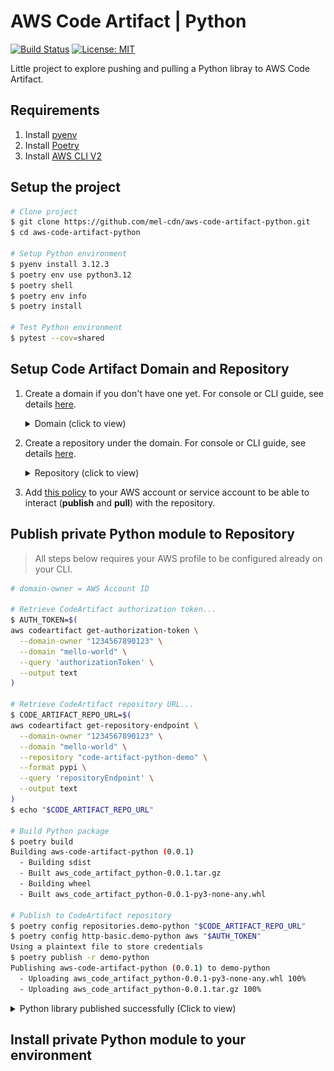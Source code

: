 # AWS Code Artifact | Python

[![Build Status](https://github.com/mel-cdn/azure-fastapi-serverless/actions/workflows/deploy.yml/badge.svg?branch=main)](https://github.com/mel-cdn/azure-fastapi-serverless/actions/workflows/deploy.yml)
[![License: MIT](https://img.shields.io/badge/License-MIT-yellow.svg)](https://opensource.org/licenses/MIT)

Little project to explore pushing and pulling a Python libray to AWS Code Artifact.

## Requirements

1. Install [pyenv](https://github.com/pyenv/pyenv#installation)
2. Install [Poetry](https://python-poetry.org/docs/)
3. Install [AWS CLI V2](https://aws.amazon.com/cli/)


## Setup the project

```bash
# Clone project
$ git clone https://github.com/mel-cdn/aws-code-artifact-python.git
$ cd aws-code-artifact-python

# Setup Python environment
$ pyenv install 3.12.3
$ poetry env use python3.12
$ poetry shell
$ poetry env info
$ poetry install

# Test Python environment
$ pytest --cov=shared
```

## Setup Code Artifact Domain and Repository

1. Create a domain if you don't have one yet. For console or CLI guide, see
   details [here](https://docs.aws.amazon.com/codeartifact/latest/ug/domain-create.html).
   <details>
   <summary>Domain (click to view)</summary>
   
   ![domain](images/domain.png)
   
   </details>


2. Create a repository under the domain. For console or CLI guide, see
   details [here](https://docs.aws.amazon.com/codeartifact/latest/ug/create-repo.html).
    <details>
    <summary>Repository (click to view)</summary>    

   ![repository](images/repository.png)

    </details>


3. Add [this policy](policies%2FCodeArtifactDeployer.json) to your AWS account or service account to be able to
   interact (**publish** and **pull**) with the repository.

## Publish private Python module to Repository
> All steps below requires your AWS profile to be configured already on your CLI.


```bash
# domain-owner = AWS Account ID

# Retrieve CodeArtifact authorization token...
$ AUTH_TOKEN=$(
aws codeartifact get-authorization-token \
  --domain-owner "1234567890123" \
  --domain "mello-world" \
  --query 'authorizationToken' \
  --output text
)

# Retrieve CodeArtifact repository URL...
$ CODE_ARTIFACT_REPO_URL=$(
aws codeartifact get-repository-endpoint \
  --domain-owner "1234567890123" \
  --domain "mello-world" \
  --repository "code-artifact-python-demo" \
  --format pypi \
  --query 'repositoryEndpoint' \
  --output text
)
$ echo "$CODE_ARTIFACT_REPO_URL"

# Build Python package
$ poetry build
Building aws-code-artifact-python (0.0.1)
  - Building sdist
  - Built aws_code_artifact_python-0.0.1.tar.gz
  - Building wheel
  - Built aws_code_artifact_python-0.0.1-py3-none-any.whl

# Publish to CodeArtifact repository
$ poetry config repositories.demo-python "$CODE_ARTIFACT_REPO_URL"
$ poetry config http-basic.demo-python aws "$AUTH_TOKEN"
Using a plaintext file to store credentials
$ poetry publish -r demo-python
Publishing aws-code-artifact-python (0.0.1) to demo-python
  - Uploading aws_code_artifact_python-0.0.1-py3-none-any.whl 100%
  - Uploading aws_code_artifact_python-0.0.1.tar.gz 100%

```


<details>
<summary>Python library published successfully (Click to view)</summary>

![publish-success](images/publish-success.png)

</details>


## Install private Python module to your environment
